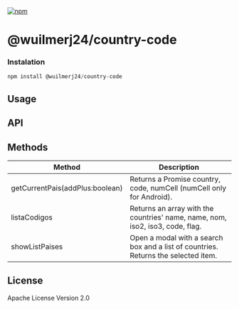 <a href="https://www.npmjs.com/package/@wuilmerj24/country-code">
    <img src="https://img.shields.io/npm/dt/@wuilmerj24/country-code.svg?label=npm%20downloads" alt="npm">
</a>

# @wuilmerj24/country-code

###  Instalation
```javascript
npm install @wuilmerj24/country-code
```


## Usage

## API

## Methods

| Method | Description |
| ------ | ----------- |
| getCurrentPais(addPlus:boolean) |   Returns a Promise country, code, numCell (numCell only for Android). |
| listaCodigos | Returns an array with the countries' name, name, nom, iso2, iso3, code, flag. |
| showListPaises | Open a modal with a search box and a list of countries. Returns the selected item. |

## License

Apache License Version 2.0
